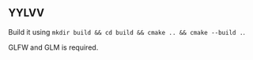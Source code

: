 ## YYLVV 

Build it using `mkdir build && cd build && cmake .. && cmake --build .`.

GLFW and GLM is required.
